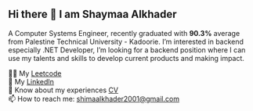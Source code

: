 ## Hi there 👋 I am Shaymaa Alkhader
A Computer Systems Engineer, recently graduated with **90.3%** average from Palestine Technical University - Kadoorie.
I’m interested in backend especially .NET Developer, I’m looking for a backend position where I can use my talents and skills to develop current products and making impact.
<!--

- 🔭 I’m currently working on 
- 🌱 I’m currently learning ...
- 👯 I’m looking to collaborate on ...
- 🤔 I’m looking for help with ...
- 💬 Ask me about ...
- 😄 Pronouns: ...
- ⚡ Fun fact: ...
-->

  👩‍💻 My [Leetcode](https://leetcode.com/u/Shaymaa_Al-Khader/) <br>
  🔗 My [LinkedIn](https://www.linkedin.com/in/shaymaa-alkhader/) <br>
  📄 Know about my experiences [CV](https://drive.google.com/file/d/1kPIjIuMVvnMl9xyjwAUjTMGCNWXB8HLw/view?usp=sharing) <br>
  📫 How to reach me: shimaalkhader2001@gmail.com <br>

